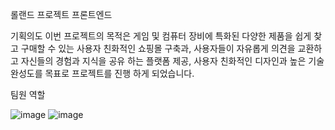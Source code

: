 롤랜드 프로젝트 프론트엔드

기획의도
이번 프로젝트의 목적은 게임 및 컴퓨터 장비에 특화된 다양한 제품을 쉽게 찾고 구매할 수 있는 사용자 친화적인 쇼핑몰 구축과, 
사용자들이 자유롭게 의견을 교환하고 자신들의 경험과 지식을 공유 하는 플랫폼 제공, 사용자 친화적인 디자인과 높은 기술 완성도를 목표로 프로젝트를 진행 하게 되었습니다.

팀원 역할

![image](https://github.com/gns14585/project_travel_front/assets/120317387/e23d83ae-b0fa-45c7-bb99-825cb4abc2b4)
![image](https://github.com/gns14585/project_travel_front/assets/120317387/09692adf-ee51-4a8f-8d14-b6faad8805c2)
